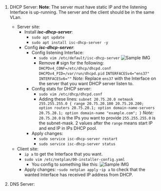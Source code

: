 ﻿ 1. DHCP Server:
 **Note**: 
 The server must have static IP and the listening Interface is up-running. 
 The server and the client should be in the same VLan.
	 - Server site:
		- Install ***isc-dhcp-server***:
			- `sudo apt update`
			- `sudo apt install isc-dhcp-server -y` 
		-  Config ***isc-dhcp-server***:
			- Config listening Interface:
				- `sudo vim /etc/default/isc-dhcp-server`
![Sample IMG](https://github.com/tomtpc/Intern-BizflyCloud/blob/main/Linux/Images/config-listening-interface-dhcpServer.png)
				- Remove ***#*** sign for the following:
				`DHCPDv4_CONF=/etc/dhcp/dhcpd.conf`
				`DHCPDv4_PID=/var/run/dhcpd.pid`
				`INTERFACESv4="ens37"`
				`INTERFACESv6=""`
				*Note:* 
				Replace `ens37` with the Interface on the server that you want DHCP server listen to. 
			- Config stats for DHCP server:
				- `sudo vim /etc/dhcp/dhcpd.conf`
				- Adding these lines:
				`subnet 20.75.20.0 netmask 255.255.255.0 {
		range 20.75.20.100 20.75.20.200;
		option routers 20.75.20.1;
		option domain-name-servers 20.75.20.1;
		option domain-name "example.com";
		}`
				*Note:* 
				`20.75.20.0` is the IPs you want to provide
				`255.255.255.0` is the subnet-mask.
				2 values after the `range` means start IP and end IP in IPs DHCP pool.
			- Apply changes:
				- `sudo service isc-dhcp-server restart`
				- `sudo service isc-dhcp-server status`
	 - Client site:
		 - `ip a` to get the Interface that you want.
		 - `sudo vim /etc/netplan/00-installer-config.yaml`
			 - You config to something like this:
![Sample IMG](https://github.com/tomtpc/Intern-BizflyCloud/blob/main/Linux/Images/static-ip-for-00-installer-config.png)
		 - Apply changes:
				 -`sudo netplan apply`
				 -`ip a` to check that the wanted Interface has received IP address from DHCP.
			
 2. DNS Server:
